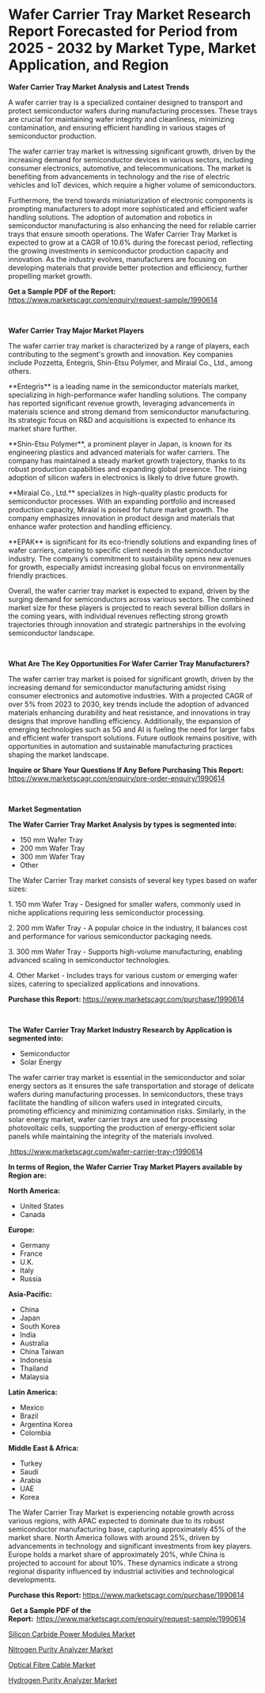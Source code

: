 <p><h1>Wafer Carrier Tray Market Research Report Forecasted for Period from 2025 -  2032 by Market Type, Market Application, and Region</h1></p><p><strong>Wafer Carrier Tray Market Analysis and Latest Trends</strong></p>
<p><p>A wafer carrier tray is a specialized container designed to transport and protect semiconductor wafers during manufacturing processes. These trays are crucial for maintaining wafer integrity and cleanliness, minimizing contamination, and ensuring efficient handling in various stages of semiconductor production. </p><p>The wafer carrier tray market is witnessing significant growth, driven by the increasing demand for semiconductor devices in various sectors, including consumer electronics, automotive, and telecommunications. The market is benefiting from advancements in technology and the rise of electric vehicles and IoT devices, which require a higher volume of semiconductors. </p><p>Furthermore, the trend towards miniaturization of electronic components is prompting manufacturers to adopt more sophisticated and efficient wafer handling solutions. The adoption of automation and robotics in semiconductor manufacturing is also enhancing the need for reliable carrier trays that ensure smooth operations. The Wafer Carrier Tray Market is expected to grow at a CAGR of 10.6% during the forecast period, reflecting the growing investments in semiconductor production capacity and innovation. As the industry evolves, manufacturers are focusing on developing materials that provide better protection and efficiency, further propelling market growth.</p></p>
<p><strong>Get a Sample PDF of the Report:&nbsp;</strong> <a href="https://www.marketscagr.com/enquiry/request-sample/1990614?utm_campaign=2194&utm_medium=2&utm_source=Github&utm_content=ia&utm_term=06042025&utm_id=wafer-carrier-tray">https://www.marketscagr.com/enquiry/request-sample/1990614</a></p>
<p>&nbsp;</p>
<p><strong>Wafer Carrier Tray Major Market Players</strong></p>
<p><p>The wafer carrier tray market is characterized by a range of players, each contributing to the segment's growth and innovation. Key companies include Pozzetta, Entegris, Shin-Etsu Polymer, and Miraial Co., Ltd., among others.</p><p>**Entegris** is a leading name in the semiconductor materials market, specializing in high-performance wafer handling solutions. The company has reported significant revenue growth, leveraging advancements in materials science and strong demand from semiconductor manufacturing. Its strategic focus on R&D and acquisitions is expected to enhance its market share further.</p><p>**Shin-Etsu Polymer**, a prominent player in Japan, is known for its engineering plastics and advanced materials for wafer carriers. The company has maintained a steady market growth trajectory, thanks to its robust production capabilities and expanding global presence. The rising adoption of silicon wafers in electronics is likely to drive future growth.</p><p>**Miraial Co., Ltd.** specializes in high-quality plastic products for semiconductor processes. With an expanding portfolio and increased production capacity, Miraial is poised for future market growth. The company emphasizes innovation in product design and materials that enhance wafer protection and handling efficiency.</p><p>**EPAK** is significant for its eco-friendly solutions and expanding lines of wafer carriers, catering to specific client needs in the semiconductor industry. The company’s commitment to sustainability opens new avenues for growth, especially amidst increasing global focus on environmentally friendly practices.</p><p>Overall, the wafer carrier tray market is expected to expand, driven by the surging demand for semiconductors across various sectors. The combined market size for these players is projected to reach several billion dollars in the coming years, with individual revenues reflecting strong growth trajectories through innovation and strategic partnerships in the evolving semiconductor landscape.</p></p>
<p>&nbsp;</p>
<p><strong>What Are The Key Opportunities For Wafer Carrier Tray Manufacturers?</strong></p>
<p><p>The wafer carrier tray market is poised for significant growth, driven by the increasing demand for semiconductor manufacturing amidst rising consumer electronics and automotive industries. With a projected CAGR of over 5% from 2023 to 2030, key trends include the adoption of advanced materials enhancing durability and heat resistance, and innovations in tray designs that improve handling efficiency. Additionally, the expansion of emerging technologies such as 5G and AI is fueling the need for larger fabs and efficient wafer transport solutions. Future outlook remains positive, with opportunities in automation and sustainable manufacturing practices shaping the market landscape.</p></p>
<p><strong>Inquire or Share Your Questions If Any Before Purchasing This Report:</strong> <a href="https://www.marketscagr.com/enquiry/pre-order-enquiry/1990614?utm_campaign=2194&utm_medium=2&utm_source=Github&utm_content=ia&utm_term=06042025&utm_id=wafer-carrier-tray">https://www.marketscagr.com/enquiry/pre-order-enquiry/1990614</a></p>
<p>&nbsp;</p>
<p><strong>Market Segmentation</strong></p>
<p><strong>The Wafer Carrier Tray Market Analysis by types is segmented into:</strong></p>
<p><ul><li>150 mm Wafer Tray</li><li>200 mm Wafer Tray</li><li>300 mm Wafer Tray</li><li>Other</li></ul></p>
<p><p>The Wafer Carrier Tray market consists of several key types based on wafer sizes: </p><p>1. 150 mm Wafer Tray - Designed for smaller wafers, commonly used in niche applications requiring less semiconductor processing.</p><p>2. 200 mm Wafer Tray - A popular choice in the industry, it balances cost and performance for various semiconductor packaging needs.</p><p>3. 300 mm Wafer Tray - Supports high-volume manufacturing, enabling advanced scaling in semiconductor technologies.</p><p>4. Other Market - Includes trays for various custom or emerging wafer sizes, catering to specialized applications and innovations.</p></p>
<p><strong>Purchase this Report:&nbsp;</strong><a href="https://www.marketscagr.com/purchase/1990614?utm_campaign=2194&utm_medium=2&utm_source=Github&utm_content=ia&utm_term=06042025&utm_id=wafer-carrier-tray">https://www.marketscagr.com/purchase/1990614</a></p>
<p>&nbsp;</p>
<p><strong>The Wafer Carrier Tray Market Industry Research by Application is segmented into:</strong></p>
<p><ul><li>Semiconductor</li><li>Solar Energy</li></ul></p>
<p><p>The wafer carrier tray market is essential in the semiconductor and solar energy sectors as it ensures the safe transportation and storage of delicate wafers during manufacturing processes. In semiconductors, these trays facilitate the handling of silicon wafers used in integrated circuits, promoting efficiency and minimizing contamination risks. Similarly, in the solar energy market, wafer carrier trays are used for processing photovoltaic cells, supporting the production of energy-efficient solar panels while maintaining the integrity of the materials involved.</p></p>
<p><a href="https://www.marketscagr.com/wafer-carrier-tray-r1990614?utm_campaign=2194&utm_medium=2&utm_source=Github&utm_content=ia&utm_term=06042025&utm_id=wafer-carrier-tray">&nbsp;https://www.marketscagr.com/wafer-carrier-tray-r1990614</a></p>
<p><strong>In terms of Region, the Wafer Carrier Tray Market Players available by Region are:</strong></p>
<p>
    <p> <strong> North America: </strong>
        <ul>
            <li>United States</li>
            <li>Canada</li>
        </ul>
        </p> 
    <p> <strong> Europe: </strong>
        <ul>
            <li>Germany</li>
            <li>France</li>
            <li>U.K.</li>
            <li>Italy</li>
            <li>Russia</li>
        </ul>
        </p> 
    <p> <strong> Asia-Pacific: </strong>
        <ul>
            <li>China</li>
            <li>Japan</li>
            <li>South Korea</li>
            <li>India</li>
            <li>Australia</li>
            <li>China Taiwan</li>
            <li>Indonesia</li>
            <li>Thailand</li>
            <li>Malaysia</li>
        </ul>
        </p> 
    <p> <strong> Latin America: </strong>
        <ul>
            <li>Mexico</li>
            <li>Brazil</li>
            <li>Argentina Korea</li>
            <li>Colombia</li>
        </ul>
        </p> 
    <p> <strong> Middle East & Africa: </strong>
        <ul>
            <li>Turkey</li>
            <li>Saudi</li>
            <li>Arabia</li>
            <li>UAE</li>
            <li>Korea</li>
        </ul>
    </p>
    </p>
<p><p>The Wafer Carrier Tray Market is experiencing notable growth across various regions, with APAC expected to dominate due to its robust semiconductor manufacturing base, capturing approximately 45% of the market share. North America follows with around 25%, driven by advancements in technology and significant investments from key players. Europe holds a market share of approximately 20%, while China is projected to account for about 10%. These dynamics indicate a strong regional disparity influenced by industrial activities and technological developments.</p></p>
<p><strong>Purchase this Report: </strong><a href="https://www.marketscagr.com/purchase/1990614?utm_campaign=2194&utm_medium=2&utm_source=Github&utm_content=ia&utm_term=06042025&utm_id=wafer-carrier-tray">https://www.marketscagr.com/purchase/1990614</a></p>
<p>&nbsp;<strong>Get a Sample PDF of the Report:&nbsp;&nbsp;</strong><a href="https://www.marketscagr.com/enquiry/request-sample/1990614?utm_campaign=2194&utm_medium=2&utm_source=Github&utm_content=ia&utm_term=06042025&utm_id=wafer-carrier-tray">https://www.marketscagr.com/enquiry/request-sample/1990614</a></p>
<p><strong></strong></p>
<p><p><a href="https://github.com/ChiragRp1/Market-Research-Report-List-7/blob/main/silicon-carbide-power-modules-market.md?utm_campaign=2194&utm_medium=2&utm_source=Github&utm_content=ia&utm_term=06042025&utm_id=wafer-carrier-tray">Silicon Carbide Power Modules Market</a></p><p><a href="https://github.com/goickpache1m/Market-Research-Report-List-1/blob/main/nitrogen-purity-analyzer-market.md?utm_campaign=2194&utm_medium=2&utm_source=Github&utm_content=ia&utm_term=06042025&utm_id=wafer-carrier-tray">Nitrogen Purity Analyzer Market</a></p><p><a href="https://github.com/gukenneth26571/Market-Research-Report-List-1/blob/main/optical-fibre-cable-market.md?utm_campaign=2194&utm_medium=2&utm_source=Github&utm_content=ia&utm_term=06042025&utm_id=wafer-carrier-tray">Optical Fibre Cable Market</a></p><p><a href="https://github.com/smarzkathyb6/Market-Research-Report-List-1/blob/main/hydrogen-purity-analyzer-market.md?utm_campaign=2194&utm_medium=2&utm_source=Github&utm_content=ia&utm_term=06042025&utm_id=wafer-carrier-tray">Hydrogen Purity Analyzer Market</a></p></p>